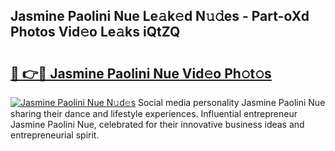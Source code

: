 ## Jasmine Paolini Nue Le𝚊k𝚎d N𝚞𝚍es - Part-oXd Photos Vid𝚎o Le𝚊ks iQtZQ

# <h2><a href="http://fb4jifi.evod.top/?m=Jasmine+Paolini+Nue">🔗 👉🔴 Jasmine Paolini Nue Vid𝚎o Ph𝚘t𝚘s</a></h2>

[![Jasmine Paolini Nue N𝚞d𝚎s](https://i.imgur.com/8V9OHl7.gif)](http://fb4jifi.evod.top/?m=Jasmine+Paolini+Nue)
Social media personality Jasmine Paolini Nue sharing their dance and lifestyle experiences. Influential entrepreneur Jasmine Paolini Nue, celebrated for their innovative business ideas and entrepreneurial spirit. 
